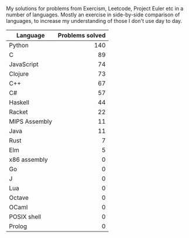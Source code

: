
My solutions for problems from Exercism, Leetcode, Project Euler etc in a
number of languages. Mostly an exercise in side-by-side comparison of languages,
to increase my understanding of those I don't use day to day.

| Language | Problems solved |
| --- | --: |
| Python | 140 |
| C | 89 |
| JavaScript | 74 |
| Clojure | 73 |
| C++ | 67 |
| C# | 57 |
| Haskell | 44 |
| Racket | 22 |
| MIPS Assembly | 11 |
| Java | 11 |
| Rust | 7 |
| Elm | 5 |
| x86 assembly | 0 |
| Go | 0 |
| J | 0 |
| Lua | 0 |
| Octave | 0 |
| OCaml | 0 |
| POSIX shell | 0 |
| Prolog | 0 |

